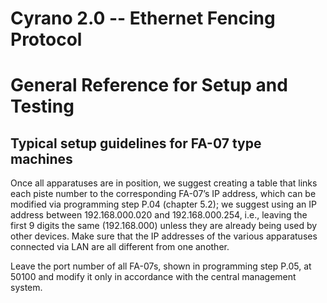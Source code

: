 # Cyrano 2.0 -- Ethernet Fencing Protocol


# General Reference for Setup and Testing

## Typical setup guidelines for FA-07 type machines
Once all apparatuses are in position, we suggest creating a table that 
links each piste number to the corresponding FA-07’s IP address, which can 
be modified via programming step P.04 (chapter 5.2); we suggest using an IP 
address between 192.168.000.020 and 192.168.000.254, i.e., leaving the first 9 digits the same (192.168.000) unless they are already being used by other devices. Make sure that the IP addresses of the various apparatuses connected via LAN are all different from one another.

Leave the port number of all FA-07s, shown in programming step P.05, at 50100 and modify it only in accordance with the central management system.
